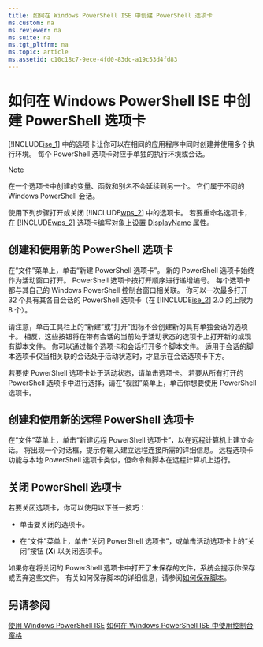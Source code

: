 ```yaml
---
title: 如何在 Windows PowerShell ISE 中创建 PowerShell 选项卡
ms.custom: na
ms.reviewer: na
ms.suite: na
ms.tgt_pltfrm: na
ms.topic: article
ms.assetid: c10c18c7-9ece-4fd0-83dc-a19c53d4fd83
---
```

# 如何在 Windows PowerShell ISE 中创建 PowerShell 选项卡
[!INCLUDE[ise_1](../Token/ise_1_md.md)] 中的选项卡让你可以在相同的应用程序中同时创建并使用多个执行环境。 每个 PowerShell 选项卡对应于单独的执行环境或会话。

> [!NOTE]
> 在一个选项卡中创建的变量、函数和别名不会延续到另一个。 它们属于不同的 Windows PowerShell 会话。

使用下列步骤打开或关闭 [!INCLUDE[wps_2](../Token/wps_2_md.md)] 中的选项卡。 若要重命名选项卡，在 [!INCLUDE[wps_2](../Token/wps_2_md.md)] 选项卡编写对象上设置 [DisplayName](assetId:///a9b58556-951b-4f48-b3ae-b351b7564360#Displayname) 属性。

## 创建和使用新的 PowerShell 选项卡
在“文件”菜单上，单击“新建 PowerShell 选项卡”。 新的 PowerShell 选项卡始终作为活动窗口打开。 PowerShell 选项卡按打开顺序进行递增编号。 每个选项卡都与其自己的 Windows PowerShell 控制台窗口相关联。 你可以一次最多打开 32 个具有其各自会话的 PowerShell 选项卡（在 [!INCLUDE[ise_2](../Token/ise_2_md.md)] 2.0 的上限为 8 个）。

请注意，单击工具栏上的“新建”或“打开”图标不会创建新的具有单独会话的选项卡。  相反，这些按钮将在带有会话的当前处于活动状态的选项卡上打开新的或现有脚本文件。 你可以通过每个选项卡和会话打开多个脚本文件。 适用于会话的脚本选项卡仅当相关联的会话处于活动状态时，才显示在会话选项卡下方。

若要使 PowerShell 选项卡处于活动状态，请单击选项卡。 若要从所有打开的 PowerShell 选项卡中进行选择，请在“视图”菜单上，单击你想要使用 PowerShell 选项卡。

## 创建和使用新的远程 PowerShell 选项卡
在“文件”菜单上，单击“新建远程 PowerShell 选项卡”，以在远程计算机上建立会话。 将出现一个对话框，提示你输入建立远程连接所需的详细信息。 远程选项卡功能与本地 PowerShell 选项卡类似，但命令和脚本在远程计算机上运行。

## 关闭 PowerShell 选项卡
若要关闭选项卡，你可以使用以下任一技巧：

-   单击要关闭的选项卡。

-   在“文件”菜单上，单击“关闭 PowerShell 选项卡”，或单击活动选项卡上的“关闭”按钮 (**X**) 以关闭选项卡。

如果你在将关闭的 PowerShell 选项卡中打开了未保存的文件，系统会提示你保存或丢弃这些文件。 有关如何保存脚本的详细信息，请参阅[如何保存脚本](assetId:///162f594d-efd3-4234-9960-45e56e6eadc8)。

## 另请参阅
[使用 Windows PowerShell ISE](../Topic/Using-the-Windows-PowerShell-ISE.md)
[如何在 Windows PowerShell ISE 中使用控制台窗格](../Topic/How-to-Use-the-Console-Pane-in-the-Windows-PowerShell-ISE.md)



<!--HONumber=Apr16_HO1-->


